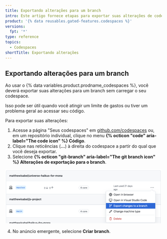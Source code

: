 ```yaml
---
title: Exportando alterações para um branch
intro: Este artigo fornece etapas para exportar suas alterações de codespace para um branch.
product: '{% data reusables.gated-features.codespaces %}'
versions:
  fpt: '*'
type: reference
topics:
  - Codespaces
shortTitle: Exportando alterações
---
```


## Exportando alterações para um branch

Ao usar o {% data variables.product.prodname_codespaces %}, você deverá exportar suas alterações para um branch sem carregar o seu codespace.

Isso pode ser útil quando você atingir um limite de gastos [](/billing/managing-billing-for-github-codespaces/managing-spending-limits-for-codespaces) ou tiver um problema geral ao acessar seu código.

Para exportar suas alterações:

1. Acesse a página "Seus codespaces" em [github.com/codespaces](https://github.com/codespaces) ou, em um repositório individual, clique no menu **{% octicon "code" aria-label="The code icon" %} Código**.
2. Clique nas reticências (**...**) à direita do codespace a partir do qual que você deseja exportar.
3. Selecione **{% octicon "git-branch" aria-label="The git branch icon" %} Alterações de exportação para o branch**.

  ![Exportar alterações para um branch](/assets/images/help/codespaces/export-changes-to-a-branch.png)

4. No anúncio emergente, selecione **Criar branch**.
